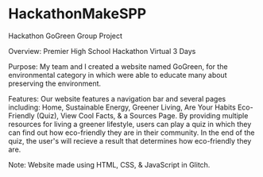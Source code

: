 # HackathonMakeSPP
Hackathon GoGreen Group Project

Overview: Premier High School Hackathon Virtual 3 Days

Purpose: My team and I created a website named GoGreen, for the environmental category in which were able to educate many about preserving the environment.

Features: Our website features a navigation bar and several pages including: Home, Sustainable Energy, Greener Living, Are Your Habits Eco-Friendly (Quiz), View 
Cool Facts, & a Sources Page. By providing multiple resources for living a greener lifestyle, users can play a quiz in which they can find out how 
eco-friendly they are in their community. In the end of the quiz, the user's will recieve a result that determines how eco-friendly they are.

Note: Website made using HTML, CSS, & JavaScript in Glitch.
